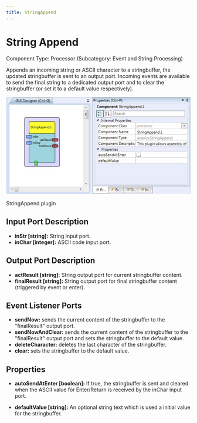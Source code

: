 ```yaml
---
title: StringAppend
---
```


# String Append

Component Type: Processor (Subcategory: Event and String Processing)

Appends an incoming string or ASCII character to a stringbuffer, the updated stringbuffer is sent to an output port. Incoming events are available to send the final string to a dedicated output port and to clear the stringbuffer (or set it to a default value respectively).

![Screenshot: StringAppend plugin](img/stringappend.jpg "Screenshot: StringAppend plugin")

StringAppend plugin

## Input Port Description

*   **inStr \[string\]:** String input port.
*   **inChar \[integer\]:** ASCII code input port.

## Output Port Description

*   **actResult \[string\]:** String output port for current stringbuffer content.
*   **finalResult \[string\]:** String output port for final stringbuffer content (triggered by event or enter).

## Event Listener Ports

*   **sendNow:** sends the current content of the stringbuffer to the "finalResult" output port.
*   **sendNowAndClear:** sends the current content of the stringbuffer to the "finalResult" output port and sets the stringbuffer to the default value.
*   **deleteCharacter:** deletes the last character of the stringbuffer.
*   **clear:** sets the stringbuffer to the default value.

## Properties

*   **autoSendAtEnter \[boolean\]:** If true, the stringbuffer is sent and cleared when the ASCII value for Enter/Return is received by the inChar input port.  
    
*   **defaultValue \[string\]:** An optional string text which is used a initial value for the stringbuffer.